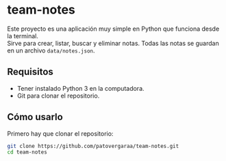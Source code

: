# team-notes

Este proyecto es una aplicación muy simple en Python que funciona desde la terminal.  
Sirve para crear, listar, buscar y eliminar notas. Todas las notas se guardan en un archivo `data/notes.json`.

## Requisitos
- Tener instalado Python 3 en la computadora.
- Git para clonar el repositorio.

## Cómo usarlo
Primero hay que clonar el repositorio:
```bash
git clone https://github.com/patovergaraa/team-notes.git
cd team-notes
